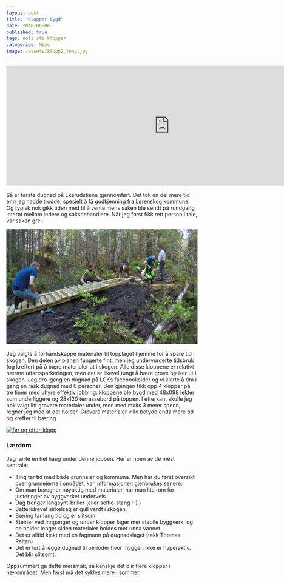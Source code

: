 ```yaml
---
layout: post
title: "Klopper bygd"
date: 2018-06-06
published: true
tags: nots sti klopper
categories: Misc
image: /assets/klopp2_long.jpg
---
```


<iframe width="860" height="315" src="https://www.youtube.com/embed/Kf6Fc6WIiq4" frameborder="0" allow="autoplay; encrypted-media" allowfullscreen></iframe>

Så er første dugnad på Ekerudstiene gjennomført. Det tok en del mere tid enn jeg hadde trodde, spesielt å få godkjenning fra Lørenskog kommune. Og typisk nok gikk tiden med til å vente mens saken ble sendt på rundgang internt mellom ledere og saksbehandlere. Når jeg først fikk rett person i tale, var saken grei. 

<a href="/assets/klopp2.jpg" data-lightbox="sti-1" data-title="Dugnadsgjeng i full sving">
  <img src="/assets/klopp2.jpg" title="Dugnadsgjeng i full sving">
</a>

Jeg valgte å forhåndskappe materialer til topplaget hjemme for å spare tid i skogen. Den delen av planen fungerte fint, men jeg undervurderte tidsbruk (og krefter) på å bære materialer ut i skogen. Alle disse kloppene er relativt nærme utfartsparkeringen, men det er likevel tungt å bære grove bjelker ut i skogen. Jeg dro igang en dugnad på LCKs facebooksider og vi klarte å dra i gang en rask dugnad med 6 personer. Den gjengen fikk opp 4 klopper på tre timer med uhyre effektiv jobbing. kloppene ble bygd med 48x098 lekter som underliggere og 28x120 terrassebord på toppen. I etterkant skulle jeg nok valgt litt grovere materialer under, men med maks 3 meter spenn, regner jeg med at det holder. Grovere materialer ville betydd enda mere tid og krefter til bæring. 

<a href="/assets/bilde1.jpg" data-lightbox="sti-1" data-title="Før og etter-klopp">
  <img src="/assets/bilde1.jpg" title="før og etter-klopp">
</a>

### Lærdom

Jeg lærte en hel haug under denne jobben. Her er noen av de mest sentrale:

* Ting tar tid med både grunneier og kommune. Men har du først oversikt over grunneierne i området, kan informasjonen gjenbrukes senere. 
* Om man beregner nøyaktig med materialer, har man lite rom for justeringer av byggverket underveis
* Dag trenger langsynt-briller (eller selfie-stang :-) )
* Batteridrevet sirkelsag er gull verdt i skogen. 
* Bæring tar lang tid og er slitsom. 
* Steiner ved innganger og under klopper lager mer stabile byggverk, og de holder lenger siden materialer holdes mer unna vannet. 
* Det er alltid kjekt med en fagmann på dugnadslaget (takk Thomas Reitan)
* Det er lurt å legge dugnad til perioder hvor myggen ikke er hyperaktiv. Det blir slitsomt. 

Oppsummert ga dette mersmak, så kanskje det blir flere klopper i nærområdet. Men først må det sykles mere i sommer. 
